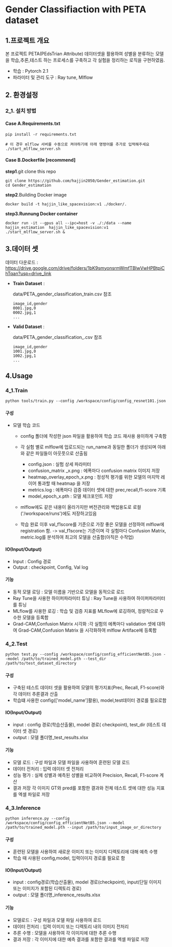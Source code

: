 # Gender Classifiaction with PETA dataset

## **1.프로젝트 개요**

본 프로젝트 PETA(PEdsTrian Attribute) 데이터셋을 활용하여 성별을 분류하는 모델을 학습,추론,테스트 하는 프로세스를 구축하고 각 실험을 정리하는 로직을 구현하였음.

- 학습 : Pytorch 2.1
- 파라미터 및 관리 도구 : Ray tune, Mlflow

## 2. 환경설정

### 2_1. 설치 방법

#### Case A.Requirements.txt

```
pip install -r requirements.txt

# 이 경우 mlflow 서버를 수동으로 켜야하기에 아래 명령어를 추가로 입력해주세요
./start_mlflow_server.sh
```

#### Case B.Dockerfile [recommend]

**step1**.git clone this repo

```
git clone https://github.com/hajjin2050/Gender_estimation.git
cd Gender_estimation
```

**step2**.Building Docker image

```
docker build -t hajjin_like_spacevision:v1 ./docker/.
```

**step3.Runnung Docker container**

```
docker run -it --gpus all --ipc=host -v ./:/data --name hajjin_estimation  hajjin_like_spacevision:v1
./start_mlflow_server.sh &
```

## 3.데이터 셋

데이터 다운로드 : https://drive.google.com/drive/folders/1bK9smyonsrmWmfTBlwVwHPBtpiChTqan?usp=drive_link

* **Train Dataset** :

  data/PETA_gender_classification_train.csv 참조

  ```
  image_id,gender
  0001.jpg,0
  0002.jpg,1
  ...
  ```
* **Valid Dataset** :

  data/PETA_gender_classification_.csv 참조

  ```
  image_id,gender
  1001.jpg,0
  1002.jpg,1
  ...
  ```

## 4.Usage

### 4_1.Train

```
python tools/train.py --config /workspace/config/config_resnet101.json
```

#### 구성

- 모델 학습 코드

  - config 폴더에 작성한 json  파일을 활용하여 학습 코드 재사용 용이하게 구축함
  - 각 실험 별로 mlflow에 업로드되는 run_name과 동일한 폴더가 생성되며 아래와 같은 파일들이 아웃풋으로 산출됨

    - config.json : 실험 상세 파라미터
    - confusion_matrix _x.png : 에폭마다 confusion matrix 이미지 저장
    - heatmap_overlay_epoch_x.png : 정성적 평가를 위한 모델의 마지막 레이어 통과할 때  heatmap 을 저장
    - metrics.log : 에폭마다 검증 데이터 셋에 대한 prec,recall,f1-score 기록
    - model_epoch_x.pth : 모델 체크포인트 저장
  - mlflow에도 같은 내용이 올라가지만 버전관리와 백업용도로 로컬('/workspace/runs')에도 저장하고있음
  - 학습 완료 이후 val_f1score를 기준으로 가장 좋은 모델을 선정하여 mlflow에 registration 함.
    -> val_f1score는 기준이며 각 실험마다 Confusion Matrix, metric.log를 분석하여 최고의 모델을 산출함(아직은 수작업)

#### IO(Input/Output)

- Input : Config 경로
- Output : checkpoint, Config, Val log

#### 기능

- 동적 모델 로딩 : 모델 이름을 기반으로 모델을 동적으로 로드
- Ray Tune을 사용한 하이퍼파라미터 튜닝 : Ray Tune을 사용하여 하이퍼파라미터를 튜닝
- MLflow를 사용한 로깅 : 학습 및 검증 지표를 MLflow에 로깅하여, 정량적으로 우수한 모델을 등록함
- Grad-CAM,Confusion Matrix 시각화 :각 실험의 에폭마다  validation 셋에 대하여  Grad-CAM,Confusion Matrix 을 시각화하여 mlflow Artiface에 등록함

### 4_2.Test

````
python test.py --config /workspace/config/config_efficientNetB5.json --model /path/to/trained_model.pth --test_dir /path/to/test_dataset_directory
````

#### 구성

- 구축된 테스트 데이터 셋을 활용하여 모델의 평가지표(Prec, Recall, F1-score)와 각 데이터 추론결과 산출
- 학습떄 사용한 config(['model_name']활용), model,test데이터 경로를 필요로함

#### IO(Input/Output)

- input : config 경로(학습산출물), model 경로( checkpoint), test_dir (테스트 데이터 셋 경로)
- output : 모델 폴더명_test_results.xlsx

#### 기능

- 모델 로드 : 구성 파일과 모델 파일을 사용하여 훈련된 모델 로드
- 데이터 전처리 : 입력 데이터 셋 전처리
- 성능 평가 : 실제 성별과 예측된 성별을 비교하여 Precision, Recall, F1-score 계산
- 결과 저장 각 이미지 GT와 pred를 포함한 결과와 전체 테스트 셋에 대한 성능 지표를 엑셀 파일로 저장

### 4_3.Inference

```
python inference.py --config /workspace/config/config_efficientNetB5.json --model /path/to/trained_model.pth --input /path/to/input_image_or_directory
```

#### 구성

- 훈련된 모델을 사용하여 새로운 이미지 또는 이미지 디렉토리에 대해 예측 수행
- 학습 때 사용된 config,model, 입력이미지 경로를 필요로 함

#### IO(Input/Output)

- input : config경로(학습산출물), model 경로(checkpoint), input(단일 이미지 또는 이미지가 포함된 디렉토리 경로)
- output : 모델 폴더명_inference_results.xlsx

#### 기능

- 모델로드 : 구성 파일과 모델 파일 사용하여 로드
- 데이터 전처리 : 입력 이미지 또는 디렉토리 내의 이미지 전처리
- 추론 수행 : 모델을 사용하여 각 이미지에 대한 추론 수행
- 결과 저장 : 각 이미지에 대한 예측 결과를 포함한 결과를 엑셀 파일로 저장
